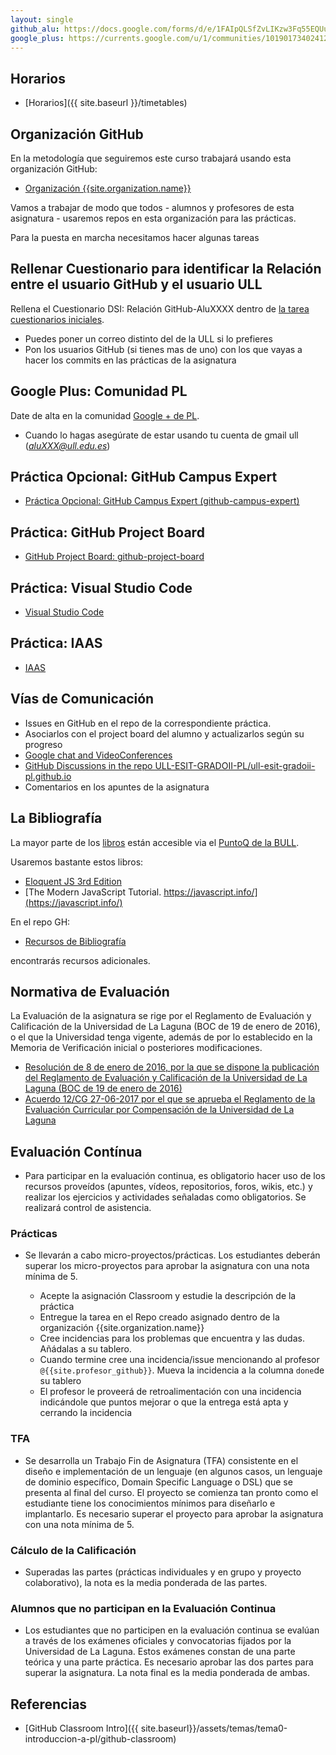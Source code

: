 ```yaml
---
layout: single
github_alu: https://docs.google.com/forms/d/e/1FAIpQLSfZvLIKzw3Fq55EQUuyDMJdbKfvA4p4yBdYmBsKXggnfPuBDA/viewform
google_plus: https://currents.google.com/u/1/communities/101901734024125937720
---
```


## Horarios

* [Horarios]({{ site.baseurl }}/timetables)

## Organización GitHub

En la metodología que seguiremos este curso trabajará usando esta organización GitHub:

* [Organización {{site.organization.name}}](https://github.com/{{site.organization.name}})

Vamos a trabajar de modo que todos - alumnos y profesores de esta asignatura - usaremos repos en esta organización para las prácticas.

Para la puesta en marcha necesitamos hacer algunas tareas

## Rellenar Cuestionario para identificar la Relación entre el usuario GitHub y el usuario ULL

Rellena el Cuestionario DSI: Relación GitHub-AluXXXX dentro de <a href="{{page.github_alu}}">la tarea cuestionarios iniciales</a>.  

* Puedes poner un correo distinto del de la ULL si lo prefieres
* Pon los usuarios GitHub (si tienes mas de uno) con los que vayas a hacer los commits en las prácticas de la asignatura

## Google Plus: Comunidad PL

Date de alta en la comunidad [Google + de PL]({{page.google_plus}}). 

* Cuando lo hagas asegúrate de estar usando tu cuenta de gmail ull (*aluXXX@ull.edu.es*)

## Práctica Opcional: GitHub Campus Expert

* [Práctica Opcional: GitHub Campus Expert (github-campus-expert)]({{site.baseurl}}/practicas/github-campus-expert)

## Práctica: GitHub Project Board

* [GitHub Project Board: github-project-board]({{site.baseurl}}/practicas/github-project-board)

## Práctica: Visual Studio Code

* [Visual Studio Code]({{site.baseurl}}/practicas/visual-studio-code)

## Práctica: IAAS

* [IAAS]({{site.baseurl}}/practicas/iaas)

## Vías de Comunicación

* Issues en GitHub en el repo de la correspondiente práctica. 
* Asociarlos con el project board del alumno y actualizarlos según su progreso
* [Google chat and VideoConferences]({{site.chat}})
* [GitHub Discussions in the repo ULL-ESIT-GRADOII-PL/ull-esit-gradoii-pl.github.io](https://github.com/ULL-ESIT-GRADOII-PL/ull-esit-gradoii-pl.github.io/discussions)
* Comentarios en los apuntes de la asignatura

## La Bibliografía

La mayor parte de los [libros]({{site.baseurl}}/references) están accesible via el [PuntoQ de la BULL](/resources#bull).

Usaremos bastante estos libros:

* [Eloquent JS 3rd Edition](https://eloquentjavascript.net/)
* [The Modern JavaScript Tutorial. https://javascript.info/](https://javascript.info/)

En el repo GH:

* [Recursos de Bibliografía]({{site.books_shared}})

encontrarás recursos adicionales.


## Normativa de Evaluación

La Evaluación de la asignatura se rige por el Reglamento de Evaluación y Calificación de la Universidad de La Laguna (BOC de 19 de enero de 2016), o el que la Universidad tenga vigente, además de por lo establecido en la Memoria de Verificación inicial o posteriores modificaciones.

* [Resolución de 8 de enero de 2016, por la que se dispone la publicación del
Reglamento de Evaluación y Calificación de la Universidad de La Laguna (BOC de 19
de enero de 2016)](https://riull.ull.es/xmlui/bitstream/handle/915/4096/reglamento_evaluacion_calificacion.pdf)
* [Acuerdo 12/CG 27-06-2017 por el que se aprueba el Reglamento de la
Evaluación Curricular por Compensación de la Universidad de La Laguna](https://riull.ull.es/xmlui/bitstream/handle/915/8580/acuerdo12.pdf?sequence=1&isAllowed=y)

## Evaluación Contínua

* Para participar en la evaluación continua, es obligatorio hacer uso de los recursos proveídos (apuntes, vídeos, repositorios, foros, wikis, etc.) y realizar los ejercicios y actividades señaladas como obligatorios. Se realizará control de asistencia.

<!--
* Se realizarán micro-exámenes a lo largo del curso que incluyen cuestiones de desarrollo de conceptos y ejercicios prácticos. Una parte de estos ejercicios está destinada a autentificar los conocimientos que se han adquirido durante la elaboración de los proyectos mencionados en los otros apartados. Antes de las pruebas de evaluación continua se invierte cierto tiempo en la preparación mediante cuestionarios. Los estudiantes deberán superar los micro-exámenes para aprobar la asignatura con una nota mínima de 5 (sobre 10) en cada uno de ellos.

* Estos exámenes se realizan en inglés y en ellos se valora la capacidad lingüística en este idioma.
-->

### Prácticas

* Se llevarán a cabo micro-proyectos/prácticas. Los estudiantes deberán superar los micro-proyectos para aprobar la asignatura con una nota mínima de 5.

  * Acepte la asignación Classroom y estudie la descripción de la práctica
  * Entregue la tarea en el Repo creado asignado dentro de la organización {{site.organization.name}}
  * Cree incidencias para los problemas que encuentra y las dudas. Añádalas a su tablero.
  * Cuando termine cree una incidencia/issue mencionando al profesor `@{{site.profesor_github}}`. Mueva la incidencia a la columna `done`de su tablero
  * El profesor le proveerá de retroalimentación con una incidencia indicándole que puntos mejorar o que la entrega está apta y cerrando la incidencia

### TFA

* Se desarrolla un Trabajo Fin de Asignatura (TFA) consistente en el diseño e implementación de un lenguaje (en algunos casos, un lenguaje de dominio específico, Domain Specific Language o DSL) que se presenta al final del curso. El proyecto se comienza tan pronto como el estudiante tiene los conocimientos mínimos para diseñarlo e implantarlo. Es necesario superar el proyecto para aprobar la asignatura con una nota mínima de 5.

### Cálculo de la Calificación

* Superadas las partes (prácticas individuales y en grupo y proyecto colaborativo), la nota es la media ponderada de las partes.

### Alumnos que no participan en la Evaluación Continua

* Los estudiantes que no participen en la evaluación continua se evalúan a través de los exámenes oficiales y convocatorias fijados por la Universidad de La Laguna.
Estos exámenes constan de una parte teórica y una parte práctica. Es necesario aprobar las dos partes para superar la asignatura. La nota final es la media ponderada de ambas.

## Referencias

* [GitHub Classroom Intro]({{ site.baseurl}}/assets/temas/tema0-introduccion-a-pl/github-classroom)
